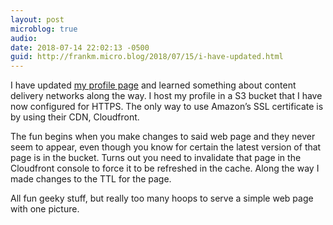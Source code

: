 ```yaml
---
layout: post
microblog: true
audio: 
date: 2018-07-14 22:02:13 -0500
guid: http://frankm.micro.blog/2018/07/15/i-have-updated.html
---
```

I have updated [my profile page](https://frankm.org/) and learned something about content delivery networks along the way. I host my profile in a S3 bucket that I have now configured for HTTPS. The only way to use Amazon’s SSL certificate is by using their CDN, Cloudfront. 

The fun begins when you make changes to said web page and they never seem to appear, even though you know for certain the latest version of that page is in the bucket. Turns out you need to invalidate that page in the Cloudfront console to force it to be refreshed in the cache. Along the way I made changes to the TTL for the page. 

All fun geeky stuff, but really too many hoops to serve a simple web page with one picture. 
